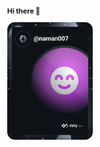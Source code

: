 ### Hi there 👋

<a href="https://app.daily.dev/naman007"><img src="https://github.com/Sodium-Man/Sodium-Man/blob/main/devcard.svg" width="200" alt="NamaN's Dev Card"/></a>

